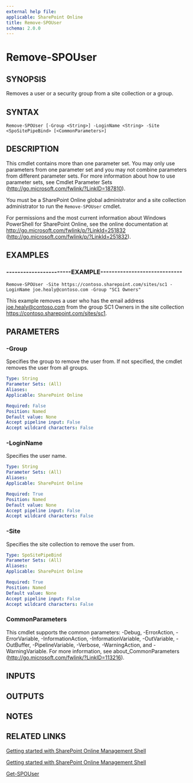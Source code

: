 ```yaml
---
external help file: 
applicable: SharePoint Online
title: Remove-SPOUser
schema: 2.0.0
---
```


# Remove-SPOUser

## SYNOPSIS
Removes a user or a security group from a site collection or a group.


## SYNTAX

```
Remove-SPOUser [-Group <String>] -LoginName <String> -Site <SpoSitePipeBind> [<CommonParameters>]
```

## DESCRIPTION
This cmdlet contains more than one parameter set.
You may only use parameters from one parameter set and you may not combine parameters from different parameter sets.
For more information about how to use parameter sets, see Cmdlet Parameter Sets (http://go.microsoft.com/fwlink/?LinkID=187810).

You must be a SharePoint Online global administrator and a site collection administrator to run the `Remove-SPOUser` cmdlet.

For permissions and the most current information about Windows PowerShell for SharePoint Online, see the online documentation at http://go.microsoft.com/fwlink/p/?LinkId=251832 (http://go.microsoft.com/fwlink/p/?LinkId=251832).


## EXAMPLES

### -----------------------EXAMPLE-----------------------------
```
Remove-SPOUser -Site https://contoso.sharepoint.com/sites/sc1 -LoginName joe.healy@contoso.com -Group "SC1 Owners"
```
This example removes a user who has the email address joe.healy@contoso.com from the group SC1 Owners in the site collection https://contoso.sharepoint.com/sites/sc1.


## PARAMETERS

### -Group
Specifies the group to remove the user from. If not specified, the cmdlet removes the user from all groups.


```yaml
Type: String
Parameter Sets: (All)
Aliases: 
Applicable: SharePoint Online

Required: False
Position: Named
Default value: None
Accept pipeline input: False
Accept wildcard characters: False
```

### -LoginName
Specifies the user name.


```yaml
Type: String
Parameter Sets: (All)
Aliases: 
Applicable: SharePoint Online

Required: True
Position: Named
Default value: None
Accept pipeline input: False
Accept wildcard characters: False
```

### -Site
Specifies the site collection to remove the user from.


```yaml
Type: SpoSitePipeBind
Parameter Sets: (All)
Aliases: 
Applicable: SharePoint Online

Required: True
Position: Named
Default value: None
Accept pipeline input: False
Accept wildcard characters: False
```

### CommonParameters
This cmdlet supports the common parameters: -Debug, -ErrorAction, -ErrorVariable, -InformationAction, -InformationVariable, -OutVariable, -OutBuffer, -PipelineVariable, -Verbose, -WarningAction, and -WarningVariable. For more information, see about_CommonParameters (http://go.microsoft.com/fwlink/?LinkID=113216).

## INPUTS

## OUTPUTS

## NOTES

## RELATED LINKS

 [Getting started with SharePoint Online Management Shell](https://docs.microsoft.com/en-us/powershell/sharepoint/sharepoint-online/connect-sharepoint-online?view=sharepoint-ps)

 [Getting started with SharePoint Online Management Shell](https://docs.microsoft.com/en-us/powershell/sharepoint/sharepoint-online/connect-sharepoint-online?view=sharepoint-ps)

[Get-SPOUser](Get-SPOUser.md)
